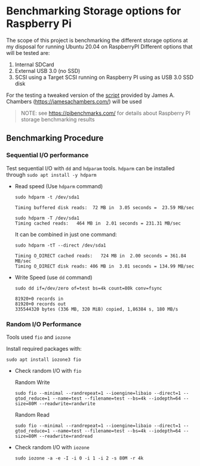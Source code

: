 # Benchmarking Storage options for Raspberry Pi

The scope of this project is benchmarking the different storage options at my disposal for running Ubuntu 20.04 on RaspberryPI
Different options that will be tested are:

1) Internal SDCard
2) External USB 3.0 (no SSD)
3) SCSI using a Target SCSI running on Raspberry PI using as USB 3.0 SSD disk

For the testing a tweaked version of the [script](https://raw.githubusercontent.com/TheRemote/PiBenchmarks/master/Storage.sh) provided by James A. Chambers (https://jamesachambers.com/) will be used

> NOTE: see https://pibenchmarks.com/ for details about Raspberry PI storage benchmarking results

## Benchmarking Procedure

### Sequential I/O performance

Test sequential I/O with `dd` and `hdparam` tools. `hdparm` can be installed through `sudo apt install -y hdparm`


- Read speed (Use `hdparm` command)
    
    ```
    sudo hdparm -t /dev/sda1
    
    Timing buffered disk reads:  72 MB in  3.05 seconds =  23.59 MB/sec

    sudo hdparm -T /dev/sda1
    Timing cached reads:   464 MB in  2.01 seconds = 231.31 MB/sec
    ```

    It can be combined in just one command:

    ```
    sudo hdparm -tT --direct /dev/sda1

    Timing O_DIRECT cached reads:   724 MB in  2.00 seconds = 361.84 MB/sec
    Timing O_DIRECT disk reads: 406 MB in  3.01 seconds = 134.99 MB/sec

    ```

- Write Speed (use `dd` command)

    ```
    sudo dd if=/dev/zero of=test bs=4k count=80k conv=fsync

    81920+0 records in
    81920+0 records out
    335544320 bytes (336 MB, 320 MiB) copied, 1,86384 s, 180 MB/s

    ```
### Random I/O Performance

Tools used `fio` and `iozone`

Install required packages with:

    sudo apt install iozone3 fio

- Check random I/O with `fio`

    Random Write

    ```
    sudo fio --minimal --randrepeat=1 --ioengine=libaio --direct=1 --gtod_reduce=1 --name=test --filename=test --bs=4k --iodepth=64 --size=80M --readwrite=randwrite
    ```

    Random Read


    ```
    sudo fio --minimal --randrepeat=1 --ioengine=libaio --direct=1 --gtod_reduce=1 --name=test --filename=test --bs=4k --iodepth=64 --size=80M --readwrite=randread
    ```

- Check random I/O with `iozone`

    ```
    sudo iozone -a -e -I -i 0 -i 1 -i 2 -s 80M -r 4k

    ```
